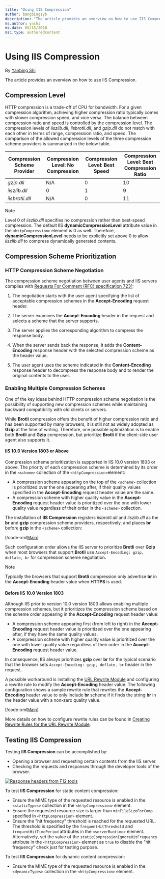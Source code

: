 ```yaml
---
title: "Using IIS Compression"
author: bangbingsyb
description: "The article provides an overview on how to use IIS Compression"
ms.author: yashi
ms.date: 05/15/2018
msc.type: authoredcontent
---
```


# Using IIS Compression

By [Yanbing Shi](https://github.com/bangbingsyb)

The article provides an overview on how to use IIS Compression.

## Compression Level

HTTP compression is a trade-off of CPU for bandwidth. For a given compression algorithm, achieving higher compression ratio typically comes with slower compression speed, and vice versa. The balance between compression ratio and speed is controlled by the compression level. The compression levels of *iiszlib.dll*, *iisbrotli.dll*, and *gzip.dll* do not match with each other in terms of range, compression ratio, and speed. The comparison of the allowed compression levels of the three compression scheme providers is summarized in the below table.

| Compression Scheme Provider | Compression Level: No Compression | Compression Level: Best Speed | Compression Level: Best Compression Ratio |
|---------|---------|---------|---------|
| *gzip.dll* | N/A | 0 | 10 |
| *iiszlib.dll* | 0 | 1 | 9 |
| *iisbrotli.dll* | N/A | 0 | 11 |

> [!NOTE]
> Level 0 of *iiszlib.dll* specifies no compression rather than best-speed compression.
> The default IIS **dynamicCompressionLevel** attribute value in the `<httpCompression>` element is 0 as well. Therefore, **dynamicCompressionLevel** needs to be explicitly set above 0 to allow *iiszlib.dll* to compress dynamically generated contents.

## Compression Scheme Prioritization

### HTTP Compression Scheme Negotiation

The compression scheme negotiation between user agents and IIS servers complies with [Requests For Comment (RFC) specification 7231](https://www.ietf.org/rfc/rfc7231.txt):

1. The negotiation starts with the user agent specifying the list of acceptable compression schemes in the **Accept-Encoding** request header.

2. The server examines the **Accept-Encoding** header in the request and selects a scheme that the server supports.

3. The server applies the corresponding algorithm to compress the response body.

4. When the server sends back the response, it adds the **Content-Encoding** response header with the selected compression scheme as the header value.

5. The user agent uses the scheme indicated in the **Content-Encoding** response header to decompress the response body and to render the original contents to the user.

### Enabling Multiple Compression Schemes

One of the key ideas behind HTTP compression scheme negotiation is the possibility of supporting new compression schemes while maintaining backward compatibility with old clients or servers.

While **Brotli** compression offers the benefit of higher compression ratio and has been supported by many browsers, it is still not as widely adopted as **Gzip** at the time of writing. Therefore, one possible optimization is to enable both **Brotli** and **Gzip** compression, but prioritize **Brotli** if the client-side user agent also supports it.

#### IIS 10.0 Version 1803 or Above

Compression scheme prioritization is supported in IIS 10.0 version 1803 or above.
The priority of each compression scheme is determined by its order in the `<scheme>` collection of the `<httpCompression>`element:

- A compression scheme appearing on the top of the `<scheme>` collection is prioritized over the one appearing after, if their quality values specified in the **Accept-Encoding** request header value are the same.
- A compression scheme with higher quality value in the **Accept-Encoding** request header value is prioritized over the one with lower quality value regardless of their order in the `<scheme>` collection.

The installation of **IIS Compression** registers *iisbrotli.dll* and *iiszlib.dll* as the **br** and **gzip** compression scheme providers, respectively, and places **br** before **gzip** in the `<scheme>` collection:

[!code-xml[Main](using-iis-compression/samples/compression-scheme-prioritization-config.xml)]

Such configuration order allows the IIS server to prioritize **Brotli** over **Gzip** when most browsers that support **Brotli** use `Accept-Encoding: gzip, deflate, br` for compression scheme negotiation.

> [!NOTE]
> Typically the browsers that support **Brotli** compression only advertise **br** in the **Accept-Encoding** header value when **HTTPS** is used.

#### Before IIS 10.0 Version 1803

Although IIS prior to version 10.0 version 1803 allows enabling multiple compression schemes, but it prioritizes the compression scheme based on the scheme order appearing in the **Accept-Encoding** request header value:

- A compression scheme appearing first (from left to right) in the **Accept-Encoding** request header value is prioritized over the one appearing after, if they have the same quality values.
- A compression scheme with higher quality value is prioritized over the one with lower quality value regardless of their order in the **Accept-Encoding** request header value.

In consequence, IIS always prioritizes **gzip** over **br** for the typical scenario that the browser sets `Accept-Encoding: gzip, deflate, br` header in the request.

A possible workaround is installing the [URL Rewrite Module](../url-rewrite-module/using-the-url-rewrite-module.md) and configuring a rewrite rule to modify the **Accept-Encoding** header value.
The following configuration shows a sample rewrite rule that rewrites the **Accept-Encoding** header value to only include **br** scheme if it finds the string **br** in the header value with a non-zero quality value.

[!code-xml[Main](using-iis-compression/samples/compression-scheme-prioritization-workaround.xml)]

More details on how to configure rewrite rules can be found in
[Creating Rewrite Rules for the URL Rewrite Module](/iis/extensions/url-rewrite-module/creating-rewrite-rules-for-the-url-rewrite-module).

## Testing IIS Compression

Testing **IIS Compression** can be accomplished by:

- Opening a browser and requesting certain contents from the IIS server.
- Checking the requests and responses through the developer tools of the browser.

[![Response headers from F12 tools](using-iis-compression/samples/test_compression.jpg)](using-iis-compression/samples/test_compression.jpg)

To test **IIS Compression** for static content compression:

- Ensure the MIME type of the requested resource is enabled in the `<staticTypes>` collection in the `<httpCompression>` element.
- Ensure the requested resource size is larger than `minFileSizeForComp` specified in `<httpCompression>` element.
- Ensure the "hit frequency" threshold is reached for the requested URL. The threshold is specified by the `frequentHitThreshold` and `frequentHitTimePeriod` attributes in the `<serverRuntime>` element. Alternatively,  set the value of the `staticCompressionIgnoreHitFrequency` attribute in the `<httpCompression>` element as `true` to disable the "hit frequency" check just for testing purpose.

To test **IIS Compression** for dynamic content compression:

- Ensure the MIME type of the requested resource is enabled in the `<dynamicTypes>` collection in the `<httpCompression>` element.
